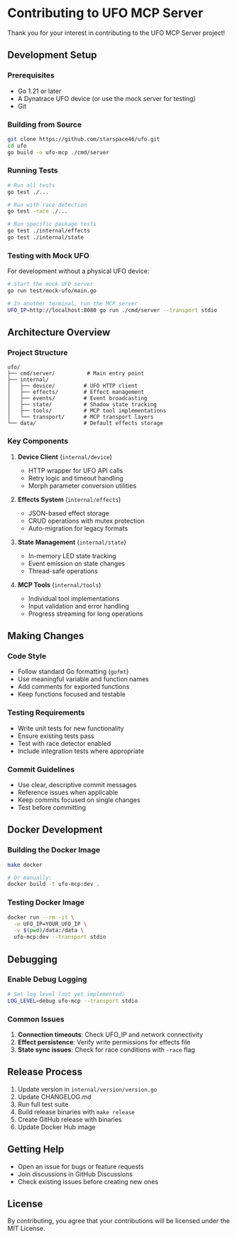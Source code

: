 # Contributing to UFO MCP Server

Thank you for your interest in contributing to the UFO MCP Server project!

## Development Setup

### Prerequisites
- Go 1.21 or later
- A Dynatrace UFO device (or use the mock server for testing)
- Git

### Building from Source

```bash
git clone https://github.com/starspace46/ufo.git
cd ufo
go build -o ufo-mcp ./cmd/server
```

### Running Tests

```bash
# Run all tests
go test ./...

# Run with race detection
go test -race ./...

# Run specific package tests
go test ./internal/effects
go test ./internal/state
```

### Testing with Mock UFO

For development without a physical UFO device:

```bash
# Start the mock UFO server
go run test/mock-ufo/main.go

# In another terminal, run the MCP server
UFO_IP=http://localhost:8080 go run ./cmd/server --transport stdio
```

## Architecture Overview

### Project Structure

```
ufo/
├── cmd/server/          # Main entry point
├── internal/
│   ├── device/         # UFO HTTP client
│   ├── effects/        # Effect management
│   ├── events/         # Event broadcasting
│   ├── state/          # Shadow state tracking
│   ├── tools/          # MCP tool implementations
│   └── transport/      # MCP transport layers
└── data/               # Default effects storage
```

### Key Components

1. **Device Client** (`internal/device`)
   - HTTP wrapper for UFO API calls
   - Retry logic and timeout handling
   - Morph parameter conversion utilities

2. **Effects System** (`internal/effects`)
   - JSON-based effect storage
   - CRUD operations with mutex protection
   - Auto-migration for legacy formats

3. **State Management** (`internal/state`)
   - In-memory LED state tracking
   - Event emission on state changes
   - Thread-safe operations

4. **MCP Tools** (`internal/tools`)
   - Individual tool implementations
   - Input validation and error handling
   - Progress streaming for long operations

## Making Changes

### Code Style
- Follow standard Go formatting (`gofmt`)
- Use meaningful variable and function names
- Add comments for exported functions
- Keep functions focused and testable

### Testing Requirements
- Write unit tests for new functionality
- Ensure existing tests pass
- Test with race detector enabled
- Include integration tests where appropriate

### Commit Guidelines
- Use clear, descriptive commit messages
- Reference issues when applicable
- Keep commits focused on single changes
- Test before committing

## Docker Development

### Building the Docker Image

```bash
make docker

# Or manually:
docker build -t ufo-mcp:dev .
```

### Testing Docker Image

```bash
docker run --rm -it \
  -e UFO_IP=YOUR_UFO_IP \
  -v $(pwd)/data:/data \
  ufo-mcp:dev --transport stdio
```

## Debugging

### Enable Debug Logging

```bash
# Set log level (not yet implemented)
LOG_LEVEL=debug ufo-mcp --transport stdio
```

### Common Issues

1. **Connection timeouts**: Check UFO_IP and network connectivity
2. **Effect persistence**: Verify write permissions for effects file
3. **State sync issues**: Check for race conditions with `-race` flag

## Release Process

1. Update version in `internal/version/version.go`
2. Update CHANGELOG.md
3. Run full test suite
4. Build release binaries with `make release`
5. Create GitHub release with binaries
6. Update Docker Hub image

## Getting Help

- Open an issue for bugs or feature requests
- Join discussions in GitHub Discussions
- Check existing issues before creating new ones

## License

By contributing, you agree that your contributions will be licensed under the MIT License.